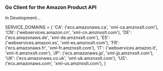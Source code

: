 ### Go Client for the Amazon Product API

In Development...

  SERVICE_DOMAINS = {
      'CA': ('ecs.amazonaws.ca', 'xml-ca.amznxslt.com'),
      'CN': ('webservices.amazon.cn', 'xml-cn.amznxslt.com'),
      'DE': ('ecs.amazonaws.de', 'xml-de.amznxslt.com'),
      'ES': ('webservices.amazon.es', 'xml-es.amznxslt.com'),
      'FR': ('ecs.amazonaws.fr', 'xml-fr.amznxslt.com'),
      'IT': ('webservices.amazon.it', 'xml-it.amznxslt.com'),
      'JP': ('ecs.amazonaws.jp', 'xml-jp.amznxslt.com'),
      'UK': ('ecs.amazonaws.co.uk', 'xml-uk.amznxslt.com'),
      'US': ('ecs.amazonaws.com', 'xml-us.amznxslt.com'),
  } 
